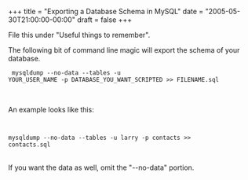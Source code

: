 +++
title = "Exporting a Database Schema in MySQL"
date = "2005-05-30T21:00:00-00:00"
draft = false
+++

File this under "Useful things to remember".

The following bit of command line magic will export the schema of your
database. <br/> <p> <code> mysqldump --no-data --tables -u
YOUR\_USER\_NAME -p DATABASE\_YOU\_WANT\_SCRIPTED &gt;&gt; FILENAME.sql
</code> </p> <br/>

An example looks like this:

<code>\
 mysqldump --no-data --tables -u larry -p contacts &gt;&gt;
contacts.sql\
</code>\
If you want the data as well, omit the "--no-data" portion.

